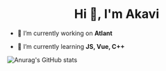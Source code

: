 <h1 align="center">Hi 👋, I'm Akavi</h1>

- 🔭 I’m currently working on **Atlant**

- 🌱 I’m currently learning **JS, Vue, C++**



![Anurag's GitHub stats](https://github-readme-stats.vercel.app/api?username=akavvi&show_icons=true&theme=synthwave&count_private=true)
